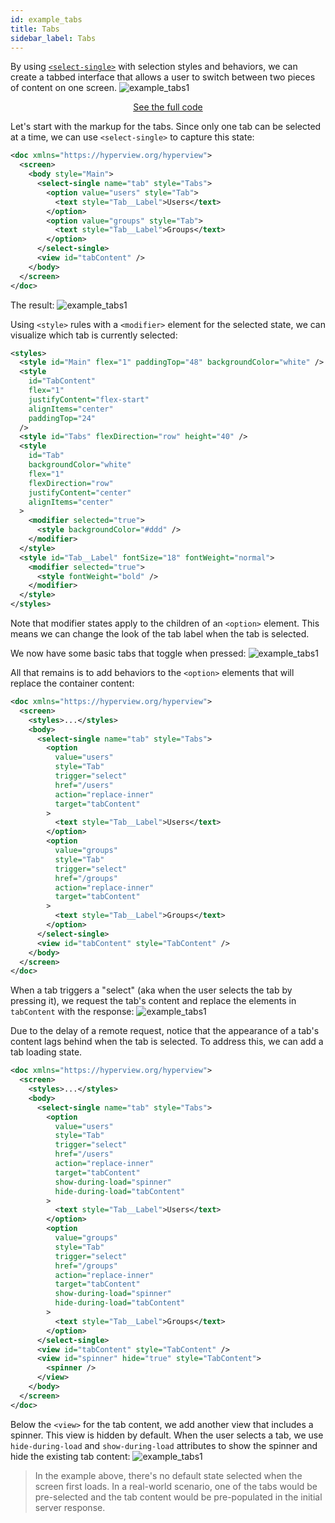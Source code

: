 ```yaml
---
id: example_tabs
title: Tabs
sidebar_label: Tabs
---
```


By using [`<select-single>`](/docs/reference_selectsingle) with selection styles and behaviors, we can create a tabbed interface that allows a user to switch between two pieces of content on one screen.
![example_tabs1](/img/example_tabs4.gif)

<div style="text-align:center;margin-bottom:1em;">
  <a class="button" href="https://github.com/Instawork/hyperview/tree/master/demo/backend/advanced/case-studies/tabs">See the full code</a>
</div>

Let's start with the markup for the tabs. Since only one tab can be selected at a time, we can use `<select-single>` to capture this state:

```xml
<doc xmlns="https://hyperview.org/hyperview">
  <screen>
    <body style="Main">
      <select-single name="tab" style="Tabs">
        <option value="users" style="Tab">
          <text style="Tab__Label">Users</text>
        </option>
        <option value="groups" style="Tab">
          <text style="Tab__Label">Groups</text>
        </option>
      </select-single>
      <view id="tabContent" />
    </body>
  </screen>
</doc>
```

The result:
![example_tabs1](/img/example_tabs1.gif)

Using `<style>` rules with a `<modifier>` element for the selected state, we can visualize which tab is currently selected:

```xml
<styles>
  <style id="Main" flex="1" paddingTop="48" backgroundColor="white" />
  <style
    id="TabContent"
    flex="1"
    justifyContent="flex-start"
    alignItems="center"
    paddingTop="24"
  />
  <style id="Tabs" flexDirection="row" height="40" />
  <style
    id="Tab"
    backgroundColor="white"
    flex="1"
    flexDirection="row"
    justifyContent="center"
    alignItems="center"
  >
    <modifier selected="true">
      <style backgroundColor="#ddd" />
    </modifier>
  </style>
  <style id="Tab__Label" fontSize="18" fontWeight="normal">
    <modifier selected="true">
      <style fontWeight="bold" />
    </modifier>
  </style>
</styles>
```

Note that modifier states apply to the children of an `<option>` element. This means we can change the look of the tab label when the tab is selected.

We now have some basic tabs that toggle when pressed:
![example_tabs1](/img/example_tabs2.gif)

All that remains is to add behaviors to the `<option>` elements that will replace the container content:

```xml
<doc xmlns="https://hyperview.org/hyperview">
  <screen>
    <styles>...</styles>
    <body>
      <select-single name="tab" style="Tabs">
        <option
          value="users"
          style="Tab"
          trigger="select"
          href="/users"
          action="replace-inner"
          target="tabContent"
        >
          <text style="Tab__Label">Users</text>
        </option>
        <option
          value="groups"
          style="Tab"
          trigger="select"
          href="/groups"
          action="replace-inner"
          target="tabContent"
        >
          <text style="Tab__Label">Groups</text>
        </option>
      </select-single>
      <view id="tabContent" style="TabContent" />
    </body>
  </screen>
</doc>
```

When a tab triggers a "select" (aka when the user selects the tab by pressing it), we request the tab's content and replace the elements in `tabContent` with the response:
![example_tabs1](/img/example_tabs3.gif)

Due to the delay of a remote request, notice that the appearance of a tab's content lags behind when the tab is selected. To address this, we can add a tab loading state.

```xml
<doc xmlns="https://hyperview.org/hyperview">
  <screen>
    <styles>...</styles>
    <body>
      <select-single name="tab" style="Tabs">
        <option
          value="users"
          style="Tab"
          trigger="select"
          href="/users"
          action="replace-inner"
          target="tabContent"
          show-during-load="spinner"
          hide-during-load="tabContent"
        >
          <text style="Tab__Label">Users</text>
        </option>
        <option
          value="groups"
          style="Tab"
          trigger="select"
          href="/groups"
          action="replace-inner"
          target="tabContent"
          show-during-load="spinner"
          hide-during-load="tabContent"
        >
          <text style="Tab__Label">Groups</text>
        </option>
      </select-single>
      <view id="tabContent" style="TabContent" />
      <view id="spinner" hide="true" style="TabContent">
        <spinner />
      </view>
    </body>
  </screen>
</doc>
```

Below the `<view>` for the tab content, we add another view that includes a spinner. This view is hidden by default. When the user selects a tab, we use `hide-during-load` and `show-during-load` attributes to show the spinner and hide the existing tab content:
![example_tabs1](/img/example_tabs4.gif)

> In the example above, there's no default state selected when the screen first loads. In a real-world scenario, one of the tabs would be pre-selected and the tab content would be pre-populated in the initial server response.
